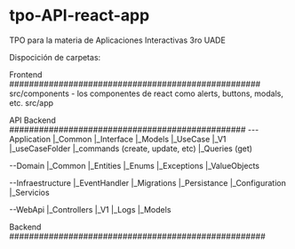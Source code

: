 # tpo-API-react-app
TPO para la materia de  Aplicaciones Interactivas 3ro UADE


Dispocición de carpetas:

Frontend ###################################################
    src/components - los componentes de react como alerts, buttons, modals, etc.
    src/app



API Backend ################################################
---Application
    |_Common
        |_Interface
        |_Models
    |_UseCase
        |_V1
            |_useCaseFolder
                |_commands (create, update, etc)
                |_Queries (get)

--Domain
    |_Common
    |_Entities
    |_Enums
    |_Exceptions
    |_ValueObjects

--Infraestructure
    |_EventHandler
    |_Migrations
    |_Persistance
        |_Configuration
    |_Servicios

--WebApi
    |_Controllers
        |_V1
    |_Logs
    |_Models



Backend ####################################################

    